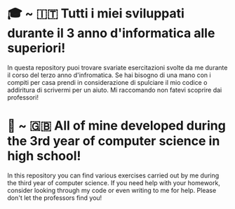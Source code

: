 # 🎓 ~ 🇮🇹 Tutti i miei sviluppati durante il 3 anno d'informatica alle superiori!
In questa repository puoi trovare svariate esercitazioni svolte da me durante il corso del terzo anno d'infromatica. Se hai bisogno di una mano con i compiti per casa prendi in considerazione di spulciare il mio codice o addiritura di scrivermi per un aiuto. Mi raccomando non fatevi scoprire dai professori!

# 🏫 ~ 🇬🇧 All of mine developed during the 3rd year of computer science in high school!
In this repository you can find various exercises carried out by me during the third year of computer science. If you need help with your homework, consider looking through my code or even writing to me for help. Please don't let the professors find you!
